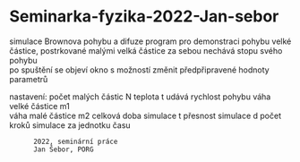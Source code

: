# Seminarka-fyzika-2022-Jan-sebor

simulace Brownova pohybu a difuze
program pro demonstraci pohybu velké částice, postrkované malými
velká částice za sebou nechává stopu svého pohybu   
 po spuštění se objeví okno s možností změnit předpřipravené hodnoty parametrů

 nastavení: 
            počet malých částic     N
            teplota                 t   udává rychlost pohybu
            váha velké částice      m1  
            váha malé částice       m2
            celková doba simulace   t
            přesnost simulace       d   počet kroků simulace za jednotku času
           
          2022, seminární práce
          Jan Šebor, PORG
